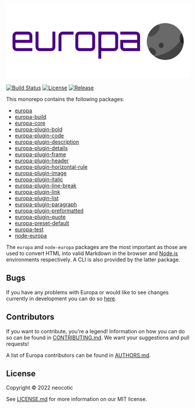 ![Europa](https://raw.githubusercontent.com/neocotic/europa-branding/main/assets/banner/europa/europa-banner-500x200.png)

[![Build Status](https://img.shields.io/github/workflow/status/neocotic/europa/CI/main?style=flat-square)](https://github.com/neocotic/europa/actions/workflows/ci.yml)
[![License](https://img.shields.io/github/license/neocotic/europa.svg?style=flat-square)](https://github.com/neocotic/europa/blob/main/LICENSE.md)
[![Release](https://img.shields.io/github/release/neocotic/europa.svg?style=flat-square)](https://github.com/neocotic/europa)

This monorepo contains the following packages:

* [europa](https://github.com/neocotic/europa/tree/main/packages/europa)
* [europa-build](https://github.com/neocotic/europa/tree/main/packages/europa-build)
* [europa-core](https://github.com/neocotic/europa/tree/main/packages/europa-core)
* [europa-plugin-bold](https://github.com/neocotic/europa/tree/main/packages/europa-plugin-bold)
* [europa-plugin-code](https://github.com/neocotic/europa/tree/main/packages/europa-plugin-code)
* [europa-plugin-description](https://github.com/neocotic/europa/tree/main/packages/europa-plugin-description)
* [europa-plugin-details](https://github.com/neocotic/europa/tree/main/packages/europa-plugin-details)
* [europa-plugin-frame](https://github.com/neocotic/europa/tree/main/packages/europa-plugin-frame)
* [europa-plugin-header](https://github.com/neocotic/europa/tree/main/packages/europa-plugin-header)
* [europa-plugin-horizontal-rule](https://github.com/neocotic/europa/tree/main/packages/europa-plugin-horizontal-rule)
* [europa-plugin-image](https://github.com/neocotic/europa/tree/main/packages/europa-plugin-image)
* [europa-plugin-italic](https://github.com/neocotic/europa/tree/main/packages/europa-plugin-italic)
* [europa-plugin-line-break](https://github.com/neocotic/europa/tree/main/packages/europa-plugin-line-break)
* [europa-plugin-link](https://github.com/neocotic/europa/tree/main/packages/europa-plugin-link)
* [europa-plugin-list](https://github.com/neocotic/europa/tree/main/packages/europa-plugin-list)
* [europa-plugin-paragraph](https://github.com/neocotic/europa/tree/main/packages/europa-plugin-paragraph)
* [europa-plugin-preformatted](https://github.com/neocotic/europa/tree/main/packages/europa-plugin-preformatted)
* [europa-plugin-quote](https://github.com/neocotic/europa/tree/main/packages/europa-plugin-quote)
* [europa-preset-default](https://github.com/neocotic/europa/tree/main/packages/europa-preset-default)
* [europa-test](https://github.com/neocotic/europa/tree/main/packages/europa-test)
* [node-europa](https://github.com/neocotic/europa/tree/main/packages/node-europa)

The `europa` and `node-europa` packages are the most important as those are used to convert HTML into valid Markdown in
the browser and [Node.js](https://nodejs.org) environments respectively. A CLI is also provided by the latter package.

## Bugs

If you have any problems with Europa or would like to see changes currently in development you can do so
[here](https://github.com/neocotic/europa/issues).

## Contributors

If you want to contribute, you're a legend! Information on how you can do so can be found in
[CONTRIBUTING.md](https://github.com/neocotic/europa/blob/main/CONTRIBUTING.md). We want your suggestions and pull
requests!

A list of Europa contributors can be found in [AUTHORS.md](https://github.com/neocotic/europa/blob/main/AUTHORS.md).

## License

Copyright © 2022 neocotic

See [LICENSE.md](https://github.com/neocotic/europa/raw/main/LICENSE.md) for more information on our MIT license.
